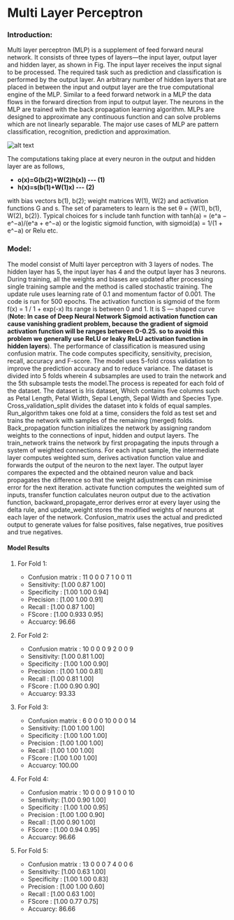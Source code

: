 # Multi Layer Perceptron

### Introduction:
Multi layer perceptron (MLP) is a supplement of feed forward neural network. It consists of three types of layers—the input layer, output layer and hidden layer, as shown in Fig. The input layer receives the input signal to be processed. The required task such as prediction and classification is performed by the output layer. An arbitrary number of hidden layers that are placed in between the input and output layer are the true computational engine of the MLP. Similar to a feed forward network in a MLP the data flows in the forward direction from input to output layer. The neurons in the MLP are trained with the back propagation learning algorithm. MLPs are designed to approximate any continuous function and can solve problems which are not linearly separable. The major use cases of MLP are pattern classification, recognition, prediction and approximation.

![alt text](https://ars.els-cdn.com/content/image/1-s2.0-S0065245819300506-f14-03-9780128187562.jpg)

The computations taking place at every neuron in the output and hidden layer are as follows,
* **o(x)=G(b(2)+W(2)h(x))  --- (1)**
* **h(x)=s(b(1)+W(1)x)     --- (2)**

with bias vectors b(1), b(2); weight matrices W(1), W(2) and activation functions G and s. The set of parameters to learn is the set θ = {W(1), b(1), W(2), b(2)}. Typical choices for s include tanh function with tanh(a) = (e^a − e^−a)/(e^a + e^−a) or the logistic sigmoid function, with sigmoid(a) = 1/(1 + e^−a) or Relu etc.

### Model:
The model consist of Multi layer perceptron with 3 layers of nodes. The hidden layer has 5, the input layer has 4 and the output layer has 3 neurons. During training, all the weights and biases are updated after processing single training sample and the method is called stochastic training. The update rule uses learning rate of 0.1 and momentum factor of 0.001. The code is run for 500 epochs. The activation function is sigmoid of the form f(x) = 1 / 1 + exp(-x) Its range is between 0 and 1. It is S — shaped curve (**Note: In case of Deep Neural Network Sigmoid activation function can cause vanishing gradient problem, because the gradient of sigmoid activation function will be ranges between 0-0.25. so to avoid this problem we generally use ReLU or leaky ReLU activation function in hidden layers**). The performance of classification is measured using confusion matrix. The code computes specificity, sensitivity, precision, recall, accuracy and F-score. The model uses 5-fold cross validation to improve the prediction accuracy and to reduce variance. The dataset is divided into 5 folds wherein 4 subsamples are used to train the network and the 5th subsample tests the model.The process is repeated for each fold of the dataset. The dataset is Iris dataset, Which contains five columns such as Petal Length, Petal Width, Sepal Length, Sepal Width and Species Type. Cross_validation_split divides the dataset into k folds of equal samples. Run_algorithm takes one fold at a time, considers the fold as test set and trains the network with samples of the remaining (merged) folds. Back_propagation function initializes the network by assigning random weights to the connections of input, hidden and output layers. The train_network trains the network by first propagating the inputs through a system of weighted connections. For each input sample, the intermediate layer computes weighted sum, derives activation function value and forwards the output of the neuron to the next layer. The output layer compares the expected and the obtained neuron value and back propagates the difference so that the weight adjustments can minimise error for the next iteration. activate function computes the weighted sum of inputs, transfer function calculates neuron output due to the activation function, backward_propagate_error derives error at every layer using the delta rule, and update_weight stores the modified weights of neurons at each layer of the network. Confusion_matrix uses the actual and predicted output to generate values for false positives, false negatives, true positives and true negatives.
#### Model Results
1. For Fold 1:
   *  Confusion matrix : 11   0   0
                         0    7   1
                         0    0  11
   *  Sensitivity:  [1.00 0.87 1.00]
   *  Specificity : [1.00 1.00 0.94]
   *  Precision :   [1.00 1.00 0.91]
   *  Recall :      [1.00 0.87 1.00]
   *  FScore :      [1.00 0.933 0.95]
   *  Accuarcy: 96.66

2. For Fold 2:
   *  Confusion matrix :  10   0   0
                          0    9   2
                          0    0   9
   *  Sensitivity:  [1.00 0.81 1.00]
   *  Specificity : [1.00 1.00 0.90]
   *  Precision :   [1.00 1.00 0.81]
   *  Recall :      [1.00 0.81 1.00]
   *  FScore :      [1.00 0.90 0.90]
   *  Accuarcy: 93.33

3. For Fold 3:
   *  Confusion matrix :   6   0   0
                           0  10   0
                           0   0  14
   *  Sensitivity:  [1.00 1.00 1.00]
   *  Specificity : [1.00 1.00 1.00]
   *  Precision :   [1.00 1.00 1.00]
   *  Recall :      [1.00 1.00 1.00]
   *  FScore :      [1.00 1.00 1.00]
   *  Accuarcy: 100.00
 
4. For Fold 4:
   *  Confusion matrix :  10  0   0
                          0   9   1
                          0   0  10
   *  Sensitivity:  [1.00 0.90 1.00]
   *  Specificity : [1.00 1.00 0.95]
   *  Precision :   [1.00 1.00 0.90]
   *  Recall :      [1.00 0.90 1.00]
   *  FScore :      [1.00 0.94 0.95]
   *  Accuarcy: 96.66

5. For Fold 5:
   *  Confusion matrix : 13  0   0
                         0   7   4
                         0   0   6
   *  Sensitivity:  [1.00 0.63 1.00]
   *  Specificity : [1.00 1.00 0.83]
   *  Precision :   [1.00 1.00 0.60]
   *  Recall :      [1.00 0.63 1.00]
   *  FScore :      [1.00 0.77 0.75]
   *  Accuarcy: 86.66

   
 
 
 






